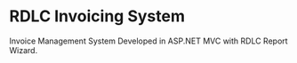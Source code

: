 # RDLC Invoicing System
Invoice Management System Developed in ASP.NET MVC with RDLC Report Wizard.
